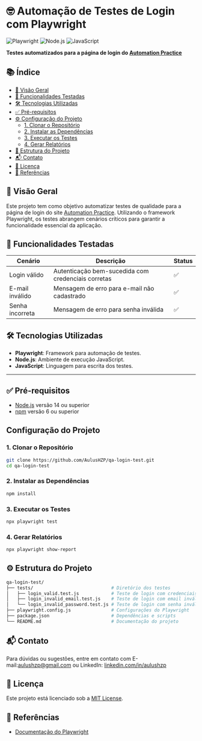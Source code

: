 # 🤓 Automação de Testes de Login com Playwright
![Playwright](https://img.shields.io/badge/Playwright-2E8B57?style=for-the-badge&logo=playwright&logoColor=white)
![Node.js](https://img.shields.io/badge/Node.js-339933?style=for-the-badge&logo=nodedotjs&logoColor=white)
![JavaScript](https://img.shields.io/badge/JavaScript-F7DF1E?style=for-the-badge&logo=javascript&logoColor=black)

**Testes automatizados para a página de login do [Automation Practice](http://automationpractice.pl/index.php?controller=authentication&back=my-account)**


## 📚 Índice

- [🌟 Visão Geral](#-visão-geral)
- [🧩 Funcionalidades Testadas](#-funcionalidades-testadas)
- [🛠 Tecnologias Utilizadas](#-tecnologias-utilizadas)
- [✅ Pré-requisitos](#-pré-requisitos)
- [⚙️ Configuração do Projeto](#️-configuração-do-projeto)
  - [1. Clonar o Repositório](#1-clonar-o-repositório)
  - [2. Instalar as Dependências](#2-instalar-as-dependências)
  - [3. Executar os Testes](#3-executar-os-testes)
  - [4. Gerar Relatórios](#4-gerar-relatórios)
- [📁 Estrutura do Projeto](#-estrutura-do-projeto)
- [📬 Contato](#-contato)
- [📄 Licença](#-licença)
- [🔗 Referências](#-referências)


## 🌟 Visão Geral
Este projeto tem como objetivo automatizar testes de qualidade para a página de login do site [Automation Practice](http://www.automationpractice.pl/index.php?controller=authentication&back=my-account). Utilizando o framework Playwright, os testes abrangem cenários críticos para garantir a funcionalidade essencial da aplicação.

## 🧩 Funcionalidades Testadas
| Cenário                   | Descrição                                                                 | Status |
|---------------------------|---------------------------------------------------------------------------|--------|
| Login válido              | Autenticação bem-sucedida com credenciais corretas                        | ✅     |
| E-mail inválido           | Mensagem de erro para e-mail não cadastrado                               | ✅     |
| Senha incorreta           | Mensagem de erro para senha inválida                                      | ✅     |

## 🛠 Tecnologias Utilizadas
- **Playwright**: Framework para automação de testes.
- **Node.js**: Ambiente de execução JavaScript.
- **JavaScript**: Linguagem para escrita dos testes.

---

## ✅ Pré-requisitos

- [Node.js](https://nodejs.org/) versão 14 ou superior
- [npm](https://www.npmjs.com/) versão 6 ou superior


## Configuração do Projeto

### 1. Clonar o Repositório
```bash
git clone https://github.com/AulusHZP/qa-login-test.git
cd qa-login-test
```
### 2. Instalar as Dependências
```bash
npm install  
```
### 3. Executar os Testes
```bash
npx playwright test  
```
### 4. Gerar Relatórios
```bash
npx playwright show-report
```

## ⚙️ Estrutura do Projeto

```bash
qa-login-test/
├── tests/                             # Diretório dos testes
│   ├── login_valid.test.js            # Teste de login com credenciais válidas
│   ├── login_invalid_email.test.js    # Teste de login com email inválido
│   └── login_invalid_password.test.js # Teste de login com senha inválida
├── playwright.config.js               # Configurações do Playwright
├── package.json                       # Dependências e scripts
└── README.md                          # Documentação do projeto
```

## 📬 Contato

Para dúvidas ou sugestões, entre em contato com E-mail:[aulushzp@gmail.com](mailto:aulushzp@gmail.com) ou LinkedIn: [linkedin.com/in/aulushzp](https://www.linkedin.com/in/aulushzp)

## 📄 Licença

Este projeto está licenciado sob a [MIT License](LICENSE).

## 🔗 Referências

- [Documentação do Playwright](https://playwright.dev/docs/intro)
